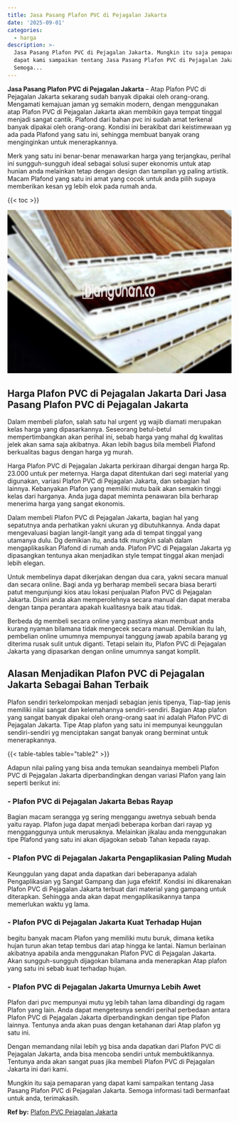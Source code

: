 ```yaml
---
title: Jasa Pasang Plafon PVC di Pejagalan Jakarta
date: '2025-09-01'
categories:
  - harga
description: >-
  Jasa Pasang Plafon PVC di Pejagalan Jakarta. Mungkin itu saja pemaparan yang
  dapat kami sampaikan tentang Jasa Pasang Plafon PVC di Pejagalan Jakarta.
  Semoga...
---
```


**Jasa Pasang Plafon PVC di Pejagalan Jakarta** – Atap Plafon PVC di Pejagalan Jakarta sekarang sudah banyak dipakai oleh orang-orang. Mengamati kemajuan jaman yg semakin modern, dengan menggunakan atap Plafon PVC di Pejagalan Jakarta akan membikin gaya tempat tinggal menjadi sangat cantik. Plafond dari bahan pvc ini sudah amat terkenal banyak dipakai oleh orang-orang. Kondisi ini berakibat dari keistimewaan yg ada pada Plafond yang satu ini, sehingga membuat banyak orang menginginkan untuk menerapkannya.

Merk yang satu ini benar-benar menawarkan harga yang terjangkau, perihal ini sungguh-sungguh ideal sebagai solusi super ekonomis untuk atap hunian anda melainkan tetap dengan design dan tampilan yg paling artistik. Macam Plafond yang satu ini amat yang cocok untuk anda pilih supaya memberikan kesan yg lebih elok pada rumah anda.

{{< toc >}}

![Jasa Pasang Plafon PVC di Pejagalan Jakarta](/images/flafond-pvc-murah12.png)

## Harga Plafon PVC di Pejagalan Jakarta Dari Jasa Pasang Plafon PVC di Pejagalan Jakarta

Dalam membeli plafon, salah satu hal urgent yg wajib diamati merupakan kelas harga yang dipasarkannya. Seseorang betul-betul mempertimbangkan akan perihal ini, sebab harga yang mahal dg kwalitas jelek akan sama saja akibatnya. Akan lebih bagus bila membeli Plafond berkualitas bagus dengan harga yg murah.

Harga Plafon PVC di Pejagalan Jakarta perkiraan dihargai dengan harga Rp. 23.000 untuk per meternya. Harga dapat ditentukan dari segi material yang digunakan, variasi Plafon PVC di Pejagalan Jakarta, dan sebagian hal lainnya. Kebanyakan Plafon yang memiliki mutu baik akan semakin tinggi kelas dari harganya. Anda juga dapat meminta penawaran bila berharap menerima harga yang sangat ekonomis.

Dalam membeli Plafon PVC di Pejagalan Jakarta, bagian hal yang sepatutnya anda perhatikan yakni ukuran yg dibutuhkannya. Anda dapat mengevaluasi bagian langit-langit yang ada di tempat tinggal yang utamanya dulu. Dg demikian itu, anda tdk mungkin salah dalam mengaplikasikan Plafond di rumah anda. Plafon PVC di Pejagalan Jakarta yg dipasangkan tentunya akan menjadikan style tempat tinggal akan menjadi lebih elegan.

Untuk membelinya dapat dikerjakan dengan dua cara, yakni secara manual dan secara online. Bagi anda yg berharap membeli secara biasa berarti patut mengunjungi kios atau lokasi penjualan Plafon PVC di Pejagalan Jakarta. Disini anda akan memperolehnya secara manual dan dapat meraba dengan tanpa perantara apakah kualitasnya baik atau tidak.

Berbeda dg membeli secara online yang pastinya akan membuat anda kurang nyaman bilamana tidak mengecek secara manual. Demikian itu lah, pembelian online umumnya mempunyai tanggung jawab apabila barang yg diterima rusak sulit untuk diganti. Tetapi selain itu, Plafon PVC di Pejagalan Jakarta yang dipasarkan dengan online umumnya sangat komplit.

## Alasan Menjadikan Plafon PVC di Pejagalan Jakarta Sebagai Bahan Terbaik

Plafon sendiri terkelompokan menjadi sebagian jenis tipenya, Tiap-tiap jenis memiliki nilai sangat dan kelemahannya sendiri-sendiri. Bagian Atap plafon yang sangat banyak dipakai oleh orang-orang saat ini adalah Plafon PVC di Pejagalan Jakarta. Tipe Atap plafon yang satu ini mempunyai keunggulan sendiri-sendiri yg menciptakan sangat banyak orang berminat untuk menerapkannya.

{{< table-tables table="table2" >}}

Adapun nilai paling yang bisa anda temukan seandainya membeli Plafon PVC di Pejagalan Jakarta diperbandingkan dengan variasi Plafon yang lain seperti berikut ini:

### \- Plafon PVC di Pejagalan Jakarta Bebas Rayap

Bagian macam serangga yg sering menggangu awetnya sebuah benda yaitu rayap. Plafon juga dapat menjadi beberapa korban dari rayap yg mengganggunya untuk merusaknya. Melainkan jikalau anda menggunakan tipe Plafond yang satu ini akan dijagokan sebab Tahan kepada rayap.

### \- Plafon PVC di Pejagalan Jakarta Pengaplikasian Paling Mudah

Keunggulan yang dapat anda dapatkan dari beberapanya adalah Pengaplikasian yg Sangat Gampang dan juga efektif. Kondisi ini dikarenakan Plafon PVC di Pejagalan Jakarta terbuat dari material yang gampang untuk diterapkan. Sehingga anda akan dapat mengaplikasikannya tanpa memerlukan waktu yg lama.

### \- Plafon PVC di Pejagalan Jakarta Kuat Terhadap Hujan

begitu banyak macam Plafon yang memiliki mutu buruk, dimana ketika hujan turun akan tetap tembus dari atap hingga ke lantai. Namun berlainan akibatnya apabila anda menggunakan Plafon PVC di Pejagalan Jakarta. Akan sungguh-sungguh dijagokan bilamana anda menerapkan Atap plafon yang satu ini sebab kuat terhadap hujan.

### \- Plafon PVC di Pejagalan Jakarta Umurnya Lebih Awet

Plafon dari pvc mempunyai mutu yg lebih tahan lama dibandingi dg ragam Plafon yang lain. Anda dapat mengetesnya sendiri perihal perbedaan antara Plafon PVC di Pejagalan Jakarta diperbandingkan dengan tipe Plafon lainnya. Tentunya anda akan puas dengan ketahanan dari Atap plafon yg satu ini.

Dengan memandang nilai lebih yg bisa anda dapatkan dari Plafon PVC di Pejagalan Jakarta, anda bisa mencoba sendiri untuk membuktikannya. Tentunya anda akan sangat puas jika membeli Plafon PVC di Pejagalan Jakarta ini dari kami.

Mungkin itu saja pemaparan yang dapat kami sampaikan tentang Jasa Pasang Plafon PVC di Pejagalan Jakarta. Semoga informasi tadi bermanfaat untuk anda, terimakasih.

**Ref by:** [Plafon PVC Pejagalan Jakarta](https://id.wikipedia.org/wiki/Plafon)
